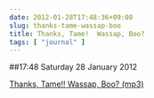 ```yaml
---
date: 2012-01-28T17:48:36+09:00
slug: thanks-tame-wassap-boo
title: Thanks, Tame!  Wassap, Boo?
tags: [ "journal" ]
---
```


##17:48 Saturday 28 January 2012

[Thanks, Tame!!  Wassap, Boo? (mp3)](https://audioboo.fm/boos/642888-thanks-tame-wassap-boo.mp3?keyed=true&source=embed)
